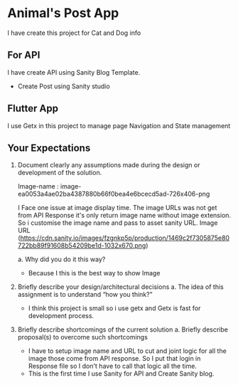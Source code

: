 # Animal's Post App

I have create this project for Cat and Dog info

## For API 
I have create API using Sanity Blog Template.
- Create Post using Sanity studio

## Flutter App
I use Getx in this project to manage page Navigation and State management

## Your Expectations
1. Document clearly any assumptions made during the design or development of the
   solution.
   
   Image-name : image-ea0053a4ae02ba4387880b66f0bea4e6bcecd5ad-726x406-png
   
   I Face one issue at image display time. The image URLs was not get from API Response it's only return image name without image extension. So i customise the image name and pass to asset sanity URL. Image URL (https://cdn.sanity.io/images/fzgnkp5p/production/1469c2f7305875e80722bb89f91608b54209be1d-1032x670.png)

   a. Why did you do it this way?
   - Because I this is the best way to show Image 
    
2. Briefly describe your design/architectural decisions
   a. The idea of this assignment is to understand “how you think?”
   - I think this project is small so i use getx and Getx is fast for development process.
    
3. Briefly describe shortcomings of the current solution
   a. Briefly describe proposal(s) to overcome such shortcomings
   - I have to setup image name and URL to cut and joint logic for all the image those come from API response. So I put that login in Response file so I don't have to call that logic all the time.
   - This is the first time I use Sanity for API and Create Sanity blog.
   
